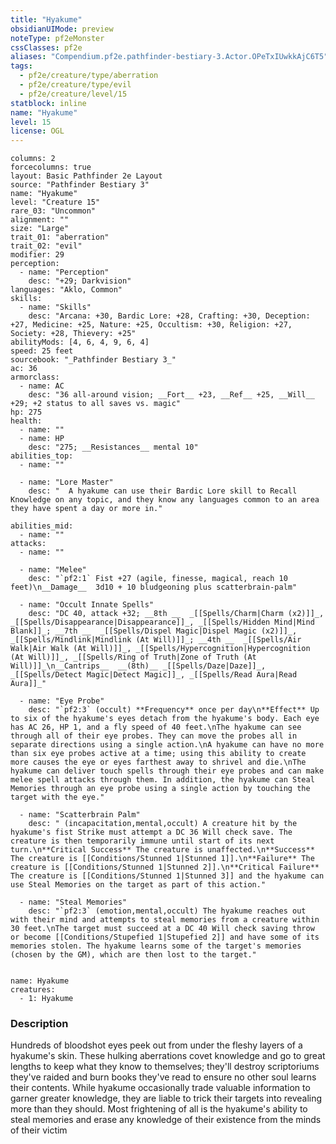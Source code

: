 ```yaml
---
title: "Hyakume"
obsidianUIMode: preview
noteType: pf2eMonster
cssClasses: pf2e
aliases: "Compendium.pf2e.pathfinder-bestiary-3.Actor.OPeTxIUwkkAjC6T5" 
tags:
  - pf2e/creature/type/aberration
  - pf2e/creature/type/evil
  - pf2e/creature/level/15
statblock: inline
name: "Hyakume"
level: 15
license: OGL
---
```


```statblock
columns: 2
forcecolumns: true
layout: Basic Pathfinder 2e Layout
source: "Pathfinder Bestiary 3"
name: "Hyakume"
level: "Creature 15"
rare_03: "Uncommon"
alignment: ""
size: "Large"
trait_01: "aberration"
trait_02: "evil"
modifier: 29
perception:
  - name: "Perception"
    desc: "+29; Darkvision"
languages: "Aklo, Common"
skills:
  - name: "Skills"
    desc: "Arcana: +30, Bardic Lore: +28, Crafting: +30, Deception: +27, Medicine: +25, Nature: +25, Occultism: +30, Religion: +27, Society: +28, Thievery: +25"
abilityMods: [4, 6, 4, 9, 6, 4]
speed: 25 feet
sourcebook: "_Pathfinder Bestiary 3_"
ac: 36
armorclass:
  - name: AC
    desc: "36 all-around vision; __Fort__ +23, __Ref__ +25, __Will__ +29; +2 status to all saves vs. magic"
hp: 275
health:
  - name: ""
  - name: HP
    desc: "275; __Resistances__ mental 10"
abilities_top:
  - name: ""

  - name: "Lore Master"
    desc: "  A hyakume can use their Bardic Lore skill to Recall Knowledge on any topic, and they know any languages common to an area they have spent a day or more in."

abilities_mid:
  - name: ""
attacks:
  - name: ""

  - name: "Melee"
    desc: "`pf2:1` Fist +27 (agile, finesse, magical, reach 10 feet)\n__Damage__  3d10 + 10 bludgeoning plus scatterbrain-palm"

  - name: "Occult Innate Spells"
    desc: "DC 40, attack +32; __8th __  _[[Spells/Charm|Charm (x2)]]_, _[[Spells/Disappearance|Disappearance]]_, _[[Spells/Hidden Mind|Mind Blank]]_; __7th __  _[[Spells/Dispel Magic|Dispel Magic (x2)]]_, _[[Spells/Mindlink|Mindlink (At Will)]]_; __4th __  _[[Spells/Air Walk|Air Walk (At Will)]]_, _[[Spells/Hypercognition|Hypercognition (At Will)]]_, _[[Spells/Ring of Truth|Zone of Truth (At Will)]]_\n__Cantrips__  __(8th)__ _[[Spells/Daze|Daze]]_, _[[Spells/Detect Magic|Detect Magic]]_, _[[Spells/Read Aura|Read Aura]]_"

  - name: "Eye Probe"
    desc: "`pf2:3` (occult) **Frequency** once per day\n**Effect** Up to six of the hyakume's eyes detach from the hyakume's body. Each eye has AC 26, HP 1, and a fly speed of 40 feet.\nThe hyakume can see through all of their eye probes. They can move the probes all in separate directions using a single action.\nA hyakume can have no more than six eye probes active at a time; using this ability to create more causes the eye or eyes farthest away to shrivel and die.\nThe hyakume can deliver touch spells through their eye probes and can make melee spell attacks through them. In addition, the hyakume can Steal Memories through an eye probe using a single action by touching the target with the eye."

  - name: "Scatterbrain Palm"
    desc: " (incapacitation,mental,occult) A creature hit by the hyakume's fist Strike must attempt a DC 36 Will check save. The creature is then temporarily immune until start of its next turn.\n**Critical Success** The creature is unaffected.\n**Success** The creature is [[Conditions/Stunned 1|Stunned 1]].\n**Failure** The creature is [[Conditions/Stunned 1|Stunned 2]].\n**Critical Failure** The creature is [[Conditions/Stunned 1|Stunned 3]] and the hyakume can use Steal Memories on the target as part of this action."

  - name: "Steal Memories"
    desc: "`pf2:3` (emotion,mental,occult) The hyakume reaches out with their mind and attempts to steal memories from a creature within 30 feet.\nThe target must succeed at a DC 40 Will check saving throw or become [[Conditions/Stupefied 1|Stupefied 2]] and have some of its memories stolen. The hyakume learns some of the target's memories (chosen by the GM), which are then lost to the target."
 
```

```encounter-table
name: Hyakume
creatures:
  - 1: Hyakume
```


### Description
Hundreds of bloodshot eyes peek out from under the fleshy layers of a hyakume's skin. These hulking aberrations covet knowledge and go to great lengths to keep what they know to themselves; they'll destroy scriptoriums they've raided and burn books they've read to ensure no other soul learns their contents. While hyakume occasionally trade valuable information to garner greater knowledge, they are liable to trick their targets into revealing more than they should. Most frightening of all is the hyakume's ability to steal memories and erase any knowledge of their existence from the minds of their victim
